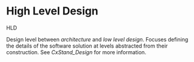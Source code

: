 # High Level Design


HLD

Design level between *architecture* and *low level design*. Focuses
defining the details of the software solution at levels abstracted from
their construction. See *CxStand\_Design* for more information.

